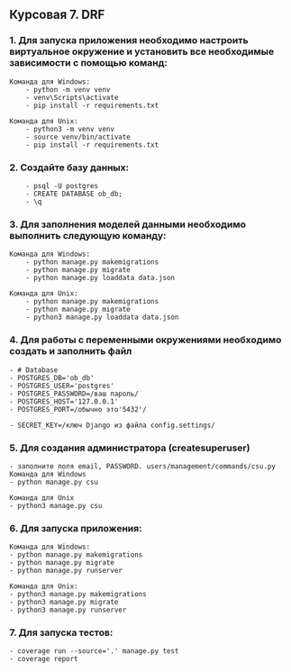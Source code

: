 ## Курсовая 7. DRF

### 1. Для запуска приложения необходимо настроить виртуальное окружение и установить все необходимые зависимости с помощью команд:

    Команда для Windows:
        - python -m venv venv
        - venv\Scripts\activate
        - pip install -r requirements.txt

    Команда для Unix:
        - python3 -m venv venv
        - source venv/bin/activate 
        - pip install -r requirements.txt

### 2. Создайте базу данных:

        - psql -U postgres
        - CREATE DATABASE ob_db;
        - \q

### 3. Для заполнения моделей данными необходимо выполнить следующую команду:

    Команда для Windows:
        - python manage.py makemigrations
        - python manage.py migrate
        - python manage.py loaddata data.json

    Команда для Unix:
        - python manage.py makemigrations
        - python manage.py migrate
        - python3 manage.py loaddata data.json

### 4. Для работы с переменными окружениями необходимо создать и заполнить файл

    - # Database
    - POSTGRES_DB='ob_db'
    - POSTGRES_USER='postgres'
    - POSTGRES_PASSWORD=/ваш пароль/
    - POSTGRES_HOST='127.0.0.1'
    - POSTGRES_PORT=/обычно это'5432'/

    - SECRET_KEY=/ключ Django из файла config.settings/

### 5. Для создания администратора (createsuperuser)

    - заполните поля email, PASSWORD. users/management/commands/csu.py
    Команда для Windows
    - python manage.py csu

    Команда для Unix
    - python3 manage.py csu

### 6. Для запуска приложения:

    Команда для Windows:
    - python manage.py makemigrations
    - python manage.py migrate
    - python manage.py runserver

    Команда для Unix:
    - python3 manage.py makemigrations
    - python3 manage.py migrate
    - python3 manage.py runserver

### 7. Для запуска тестов:

    - coverage run --source='.' manage.py test
    - coverage report